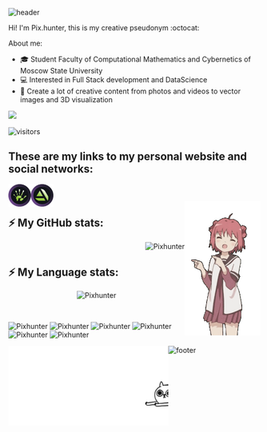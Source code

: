 <!-- ### Hi <%username%> <img src="https://media.giphy.com/media/hvRJCLFzcasrR4ia7z/giphy.gif" width="25px">
![VisitorCount](https://profile-counter.glitch.me/Pixhunter/count.svg)
-->

![header](https://capsule-render.vercel.app/api?type=waving&color=0:23b86b,100:6b23b8&height=250&section=header&fontColor=a2da36&text=Hello%20%username%!&fontSize=60&animation=fadeIn&fontAlignY=38&desc=Wellcome%20to%20my%20Profile!&descAlignY=51&descAlign=62)


Hi! I'm Pix.hunter, this is my creative pseudonym :octocat: 

About me:
- :mortar_board: Student Faculty of Computational Mathematics and Cybernetics of Moscow State University 
- :computer: Interested in Full Stack development and DataScience
- :art: Сreate a lot of creative content from photos and videos to vector images and 3D visualization




![](https://github-profile-summary-cards.vercel.app/api/cards/profile-details?username=Pixhunter&theme=default)


![visitors](https://visitor-badge.glitch.me/badge?page_id=Pixhunter.Pixhunter)


<!--
Here are some ideas to get you started: 

- 🔭 I’m currently working on ...
- 🌱 I’m currently learning ...
- 👯 I’m looking to collaborate on ...
- 🤔 I’m looking for help with ...
- 💬 Ask me about ...
- 📫 How to reach me: ...
- 😄 Pronouns: ...
- ⚡ Fun fact: ...
--> 

## These are my links to my personal website and social networks:
<a href="https://pixhunter.live/"> 
    <img align="left" alt="Pixhunter's Site" width="45px"  src="https://github.com/Pixhunter/Pixhunter/blob/main/icons/ico_pix.svg" />
</a> 
<!-- 
<a href="https://www.instagram.com/pix.hunter/">
    <img align="left" alt="Pixhunter's VK" width="45px"  src="https://github.com/Pixhunter/Pixhunter/blob/main/icons/ico_inst.svg" />
</a>

<a href="https://vk.com/pix.hunter">
    <img align="left" alt="Pixhunter's Instagram" width="45px"  src="https://github.com/Pixhunter/Pixhunter/blob/main/icons/ico_vk.svg" />
</a>
<a href="https://www.youtube.com/channel/UCAcXyPCPW_-krqTqysWOE-A">
    <img align="left" alt="Pixhunter's YouTube" width="45px"  src="https://github.com/Pixhunter/Pixhunter/blob/main/icons/ico_utb.svg" />
</a> 
<a href="https://www.facebook.com/pix.hunter.94/">
    <img align="left" alt="Pixhunter's FaceBook" width="45px"  src="https://github.com/Pixhunter/Pixhunter/blob/main/icons/ico_fb.svg" />
</a> 
<a href="https://pin.it/27YQ6fT"> 
    <img align="left" alt="Pixhunter's Pinterest" width="45px"  src="https://github.com/Pixhunter/Pixhunter/blob/main/icons/ico_pint.svg" />
</a>
<a href="https://vimeo.com/pixhunter">  
    <img align="left" alt="Pixhunter's Vimeo" width="45px"  src="https://github.com/Pixhunter/Pixhunter/blob/main/icons/ico_vim.svg" />
</a> -->
<a href="https://www.artstation.com/pix-hunter"> 
    <img align="left" alt="Pixhunter's ArtStation" width="45px"  src="https://github.com/Pixhunter/Pixhunter/blob/main/icons/ico_arts.svg" />
</a>           
 

<br />
<br />

<img align="right" alt="GIF" src="https://github.com/Pixhunter/Pixhunter/blob/main/gifs/Paw.gif" width="30%" />  


## ⚡ My GitHub stats:
<p align="right"> <img src="https://github-readme-stats.vercel.app/api?username=Pixhunter&bg_color=0d1117&count_private=true&show_icons=true&include_all_commits=true&hide_title=true&hide_border=true&theme=ocean_dark" alt="Pixhunter" /></p>

## ⚡ My Language stats:
<p align="center"> <img src="https://github-readme-stats.vercel.app/api/top-langs/?username=Pixhunter&bg_color=0d1117&langs_count=10&layout=compact&hide_title=true&hide_border=true&theme=ocean_dark" alt="Pixhunter" /></p>

<br />



<p align="left" >
<img src="https://img.shields.io/badge/html5-%23E34F26.svg?style=for-the-badge&logo=html5&logoColor=white" alt="Pixhunter" height="25"/>
<img src="https://img.shields.io/badge/css3-%231572B6.svg?style=for-the-badge&logo=css3&logoColor=white" alt="Pixhunter" height="25"/>
<img src="https://img.shields.io/badge/javascript-%23323330.svg?style=for-the-badge&logo=javascript&logoColor=%23F7DF1E" alt="Pixhunter" height="25"/>
<img src="https://img.shields.io/badge/c-%2300599C.svg?style=for-the-badge&logo=c&logoColor=white" alt="Pixhunter" height="25"/>
<img src="https://img.shields.io/badge/c++-%2300599C.svg?style=for-the-badge&logo=c%2B%2B&logoColor=white" alt="Pixhunter" height="25"/>
<img src="https://img.shields.io/badge/python-3670A0?style=for-the-badge&logo=python&logoColor=ffdd54" alt="Pixhunter" height="25"/>
</p>
    
<img align="left" alt="GIF" src="https://github.com/Pixhunter/Pixhunter/blob/main/gifs/1V7X.gif" width="320" />  

![footer](https://capsule-render.vercel.app/api?type=Rect&color=0:23b86b,100:6b23b8&height=40&section=header&fontAlignX=50&fontColor=a2da36&text=Have%20a%20good%20day%20:P&fontSize=20&animation=fadeIn&fontAlignY=50)

<!--
![Adobe Illustrator](https://img.shields.io/badge/adobeillustrator-%23FF9A00.svg?style=for-the-badge&logo=adobeillustrator&logoColor=white)
![Adobe InDesign](https://img.shields.io/badge/Adobe%20InDesign-49021F?style=for-the-badge&logo=adobeindesign&logoColor=white)
![Adobe Lightroom](https://img.shields.io/badge/Adobe%20Lightroom-31A8FF.svg?style=for-the-badge&logo=Adobe%20Lightroom&logoColor=white)
![Adobe Photoshop](https://img.shields.io/badge/adobephotoshop-%2331A8FF.svg?style=for-the-badge&logo=adobephotoshop&logoColor=white)
![Adobe Premiere Pro](https://img.shields.io/badge/Adobe%20Premiere%20Pro-9999FF.svg?style=for-the-badge&logo=Adobe%20Premiere%20Pro&logoColor=white)
![Blender](https://img.shields.io/badge/blender-%23F5792A.svg?style=for-the-badge&logo=blender&logoColor=white)

-->
